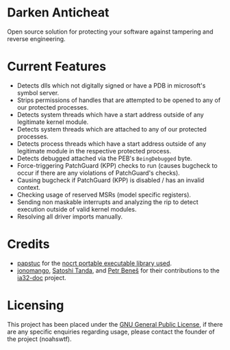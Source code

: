 # Darken Anticheat
Open source solution for protecting your software against tampering and reverse engineering.

# Current Features
- Detects dlls which not digitally signed or have a PDB in microsoft's symbol server.
- Strips permissions of handles that are attempted to be opened to any of our protected processes.
- Detects system threads which have a start address outside of any legitimate kernel module.
- Detects system threads which are attached to any of our protected processes.
- Detects process threads which have a start address outside of any legitimate module in the respective protected process.
- Detects debugged attached via the PEB's `BeingDebugged` byte.
- Force-triggering PatchGuard (KPP) checks to run (causes bugcheck to occur if there are any violations of PatchGuard's checks).
- Causing bugcheck if PatchGuard (KPP) is disabled / has an invalid context.
- Checking usage of reserved MSRs (model specific registers).
- Sending non maskable interrupts and analyzing the rip to detect execution outside of valid kernel modules.
- Resolving all driver imports manually.

# Credits
- [papstuc](https://github.com/papstuc) for the [nocrt portable executable library used](https://github.com/papstuc/nocrt_portable_executable).
- [jonomango](https://github.com/jonomango), [Satoshi Tanda](https://github.com/tandasat), and [Petr Beneš](https://github.com/wbenny) for their contributions to the [ia32-doc](https://github.com/tandasat/ia32-doc) project.

# Licensing
This project has been placed under the [GNU General Public License](LICENSE), if there are any specific enquiries regarding usage, please contact the founder of the project (noahswtf).